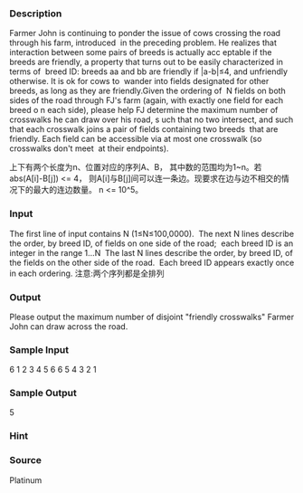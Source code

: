 
### Description
Farmer John is continuing to ponder the issue of cows crossing the road through his farm, introduced
 in the preceding problem. He realizes that interaction between some pairs of breeds is actually acc
eptable if the breeds are friendly, a property that turns out to be easily characterized in terms of
 breed ID: breeds aa and bb are friendly if |a-b|≤4, and unfriendly otherwise. It is ok for cows to
 wander into fields designated for other breeds, as long as they are friendly.Given the ordering of 
N fields on both sides of the road through FJ's farm (again, with exactly one field for each breed o
n each side), please help FJ determine the maximum number of crosswalks he can draw over his road, s
uch that no two intersect, and such that each crosswalk joins a pair of fields containing two breeds
 that are friendly. Each field can be accessible via at most one crosswalk (so crosswalks don't meet
 at their endpoints).

上下有两个长度为n、位置对应的序列A、B，
其中数的范围均为1~n。若abs(A[i]-B[j]) <= 4，
则A[i]与B[j]间可以连一条边。现要求在边与边不相交的情况下的最大的连边数量。
n <= 10^5。



### Input
The first line of input contains N (1≤N≤100,0000). 
The next N lines describe the order, by breed ID, of fields on one side of the road; 
each breed ID is an integer in the range 1…N 
The last N lines describe the order, by breed ID, of the fields on the other side of the road. 
Each breed ID appears exactly once in each ordering.
注意:两个序列都是全排列


### Output
Please output the maximum number of disjoint "friendly crosswalks" Farmer John can draw across the road.


### Sample Input
6
1
2
3
4
5
6
6
5
4
3
2
1
### Sample Output
5
### Hint

### Source
Platinum